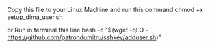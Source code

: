 Copy this file to your Linux Machine and run this command
chmod +x setup_dima_user.sh

or
Run in terminal this line
bash -c "$(wget -qLO - https://github.com/patrondumitru/sshkey/adduser.sh)"
